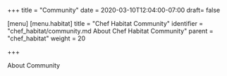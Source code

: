 +++
title = "Community"
date = 2020-03-10T12:04:00-07:00
draft= false

[menu]
  [menu.habitat]
    title = "Chef Habitat Community"
    identifier = "chef_habitat/community.md About Chef Habitat Community"
    parent = "chef_habitat"
    weight = 20
    
+++

About Community
